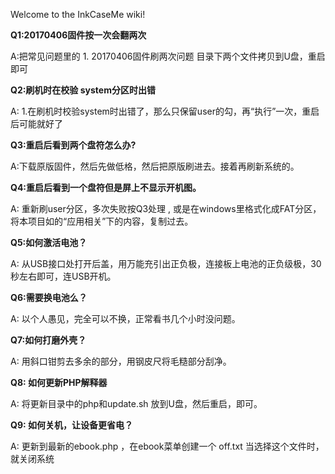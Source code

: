 Welcome to the InkCaseMe wiki!

**Q1:20170406固件按一次会翻两次**

A:把常见问题里的 1. 20170406固件刷两次问题 目录下两个文件拷贝到U盘，重启即可


**Q2:刷机时在校验 system分区时出错**

A: 1.在刷机时校验system时出错了，那么只保留user的勾，再“执行”一次，重启后可能就好了

**Q3:重启后看到两个盘符怎么办?**

A:下载原版固件，然后先做低格，然后把原版刷进去。接着再刷新系统的。

**Q4:重启后看到一个盘符但是屏上不显示开机图。**

A: 重新刷user分区，多次失败按Q3处理 , 或是在windows里格式化成FAT分区，将本项目如的“应用相关”下的内容，复制过去。


**Q5:如何激活电池？**

A: 从USB接口处打开后盖，用万能充引出正负极，连接板上电池的正负级极，30秒左右即可，连USB开机。

**Q6:需要换电池么？**

A: 以个人愚见，完全可以不换，正常看书几个小时没问题。

**Q7:如何打磨外壳？**

A: 用斜口钳剪去多余的部分，用钢皮尺将毛糙部分刮净。

**Q8: 如何更新PHP解释器**

A: 将更新目录中的php和update.sh 放到U盘，然后重启，即可。

**Q9: 如何关机，让设备更省电？**

A: 更新到最新的ebook.php ，在ebook菜单创建一个 off.txt 当选择这个文件时，就关闭系统

